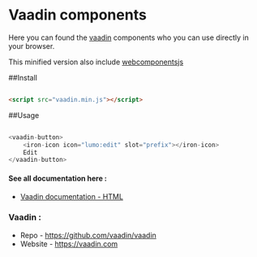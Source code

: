 # Vaadin components

Here you can found the [vaadin](https://github.com/vaadin/vaadin) components who you can use directly in your browser.

This minified version also include [webcomponentsjs](https://cdnjs.com/libraries/webcomponentsjs)

##Install
````html

<script src="vaadin.min.js"></script>
````

##Usage

````js

<vaadin-button>
    <iron-icon icon="lumo:edit" slot="prefix"></iron-icon>
    Edit
</vaadin-button>
````

#### See all documentation here :
 * [Vaadin documentation - HTML](https://vaadin.com/components/vaadin-checkbox)
### Vaadin :
 * Repo - https://github.com/vaadin/vaadin
 * Website - https://vaadin.com
